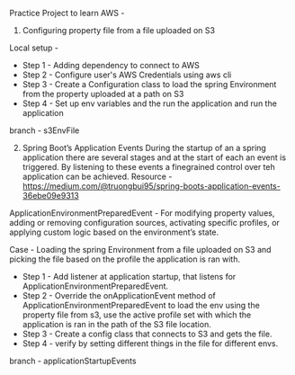 Practice Project to learn AWS - 

1. Configuring property file from a file uploaded on S3

Local setup - 
- Step 1 - Adding dependency to connect to AWS
- Step 2 - Configure user's AWS Credentials using aws cli
- Step 3 - Create a Configuration class to load the spring Environment from the property uploaded at a path on S3
- Step 4 - Set up env variables and the run the application and run the application

branch - s3EnvFile

2. Spring Boot’s Application Events
During the startup of an a spring application there are several stages and at the start of each an event is triggered. By listening to these events a finegrained control over teh application can
be achieved. Resource - https://medium.com/@truongbui95/spring-boots-application-events-36ebe09e9313

 ApplicationEnvironmentPreparedEvent - For modifying property values, adding or removing configuration sources, activating specific profiles,
 or applying custom logic based on the environment’s state.

Case - Loading the spring Environment from a file uploaded on S3 and picking the file based on the profile the application is ran with.

-  Step 1 - Add listener at application startup, that listens for ApplicationEnvironmentPreparedEvent.
-  Step 2 - Override the onApplicationEvent method of ApplicationEnvironmentPreparedEvent to load the env using the property file from s3, use the active profile set with which the application
  is ran in the path of the S3 file location.
-  Step 3 - Create a config class that connects to S3 and gets the file.
-  Step 4 - verify by setting different things in the file for different envs.

branch - applicationStartupEvents

